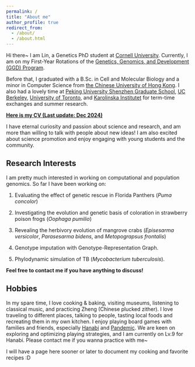 ```yaml
---
permalink: /
title: "About me"
author_profile: true
redirect_from: 
  - /about/
  - /about.html
---
```


Hi there~ I am Lin, a Genetics PhD student at [Cornell University](https://www.cornell.edu/). Currently, I am on my First-Year Rotations of the [Genetics, Genomics, and Development (GGD) Program](https://gendev.cornell.edu/).

Before that, I graduated with a B.Sc. in Cell and Molecular Biology and a minor in Computer Science from [the Chinese University of Hong Kong](https://www.cuhk.edu.hk/english/index.html). I also had a lovely time at [Peking University Shenzhen Graduate School](https://www.pkusz.edu.cn/), [UC Berkeley](https://www.berkeley.edu/), [University of Toronto](https://www.utoronto.ca/), and [Karolinska Institutet](https://ki.se/en) for term-time exchanges and summer research.

[**Here is my CV (Last update: Dec 2024)**](https://lin0yuan.github.io/files/CV_202412.pdf)

I have eternal curiosity and passion about science and research, and am more than willing to talk with people about new ideas! I am also excited about science promotion and enjoy engaging with young students and the community. 

## Research Interests
I am pretty much interested in working on computational and population genomics. So far I have been working on:

1. Evaluating the effect of genetic rescue in Florida Panthers (*Puma concolor*) 

2. Investigating the evolution and genetic basis of coloration in strawberry poison frogs (*Oophaga pumilio*) 

3. Revealing the herbivory evolution of mangrove crabs (*Episesarma versicolor*, *Parasesarma bidens*, and *Metopograpsus frontalis*)

4. Genotype imputation with Genotype-Representation Graph.

5. Phylodynamic simulation of TB (*Mycobacterium tuberculosis*).

**Feel free to contact me if you have anything to discuss!** 


## Hobbies
In my spare time, I love cooking & baking, visiting museums, listening to classical music, and practicing Zheng (Chinese plucked zither). I love traveling to different places, talking to people, tasting local foods and recreating them in my own kitchen. I enjoy playing board games with families and friends, especially [Hanabi](https://hanabi.github.io/) and [Pandemic](https://boardgamegeek.com/boardgame/161936/pandemic-legacy-season-1). We are keen on exploring and optimizing playing strategies, and I am currently on Lv.9 for Hanabi. Please contact me if you wanna practice with me~

I will have a page here sooner or later to document my cooking and favorite recipes :D
